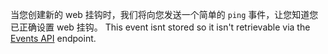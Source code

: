 当您创建新的 web 挂钩时，我们将向您发送一个简单的 `ping` 事件，让您知道您已正确设置 web 挂钩。 This event isnt stored so it isn't retrievable via the [Events API](/rest/reference/activity#ping-a-repository-webhook) endpoint.
